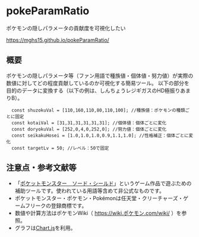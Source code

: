 # pokeParamRatio
ポケモンの隠しパラメータの貢献度を可視化したい

https://mghs15.github.io/pokeParamRatio/

## 概要
ポケモンの隠しパラメータ等（ファン用語で種族値・個体値・努力値）が実際の数値に対してどの程度貢献しているのか可視化する簡易ツール。
以下の部分を目的のデータに変換する（以下の例は、しんちょうレジギガスのHD極振りあまりB）。
```
  const shuzokuVal = [110,160,110,80,110,100]; //種族値：ポケモンの種類ごとに固定
  const kotaiVal = [31,31,31,31,31,31]; //個体値：個体ごとに変化
  const doryokuVal = [252,0,4,0,252,0]; //努力値：個体ごとに変化
  const seikakuHosei = [1.0,1.0,1.0,0.9,1.1,1.0]; //性格補正：個体ごとに変化
  const targetLv = 50; //レベル：50で固定
```


## 注意点・参考文献等
* 「[ポケットモンスター　ソード・シールド](https://www.pokemon.co.jp/ex/sword_shield/)」というゲーム作品で遊ぶための補助ツールです。使われている用語等含めて非公式なものです。
* ポケットモンスター・ポケモン・Pokémonは任天堂・クリーチャーズ・ゲームフリークの登録商標です。
* 数値や計算方法はポケモンWiki（ https://wiki.ポケモン.com/wiki/ ）を参照。
* グラフは[Chart.js](https://www.chartjs.org/)を利用。

